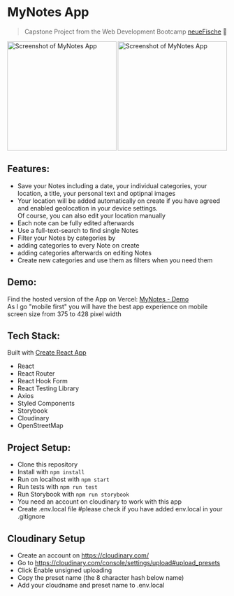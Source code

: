 # MyNotes App
> Capstone Project from the Web Development Bootcamp [neueFische](https://www.neuefische.de/weiterbildung/web-development) 🐠

<div>
<img align="left" width="250px" src="https://user-images.githubusercontent.com/97477326/161311743-122b5367-7833-4cc6-a504-337e7c94bda5.png" alt="Screenshot of MyNotes App" />
  <img  width="250px" src="https://user-images.githubusercontent.com/97477326/161312813-8b82879d-3e3e-4e80-b74a-6228b1939c49.png" alt="Screenshot of MyNotes App"/>
</div>


## Features:

- Save your Notes including a date, your individual categories, your location, a title, your personal text and optipnal images
- Your location will be added automatically on create if you have agreed and enabled geolocation in your device settings.<br>
  Of course, you can also edit your location manually
- Each note can be fully edited afterwards
- Use a full-text-search to find single Notes
- Filter your Notes by categories by 
- adding categories to every Note on create
- adding categories afterwards on editing Notes
- Create new categories and use them as filters when you need them


## Demo: 

Find the hosted version of the App on Vercel: [MyNotes - Demo](https://capstone-project-phi-rosy.vercel.app/)
<br>
As I go "mobile first" you will have the best app experience on mobile screen size from 375 to 428 pixel width


## Tech Stack:

Built with [Create React App](https://github.com/facebook/create-react-app) 

- React
- React Router
- React Hook Form
- React Testing Library
- Axios
- Styled Components
- Storybook
- Cloudinary
- OpenStreetMap


## Project Setup:

- Clone this repository
- Install with `npm install`
- Run on localhost with `npm start`
- Run tests with `npm run test`
- Run Storybook with `npm run storybook`
- You need an account on cloudinary to work with this app
- Create .env.local file #please check if you have added env.local in your .gitignore


## Cloudinary Setup
- Create an account on https://cloudinary.com/
- Go to https://cloudinary.com/console/settings/upload#upload_presets
- Click Enable unsigned uploading
- Copy the preset name (the 8 character hash below name)
- Add your cloudname and preset name to .env.local
